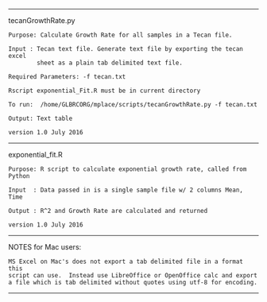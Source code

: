 ********************************************************************************
tecanGrowthRate.py

    Purpose: Calculate Growth Rate for all samples in a Tecan file.

    Input : Tecan text file. Generate text file by exporting the tecan excel
            sheet as a plain tab delimited text file.
    
    Required Parameters: -f tecan.txt
    
    Rscript exponential_Fit.R must be in current directory
    
    To run:  /home/GLBRCORG/mplace/scripts/tecanGrowthRate.py -f tecan.txt

    Output: Text table 

    version 1.0 July 2016 
*********************************************************************************
exponential_fit.R

    Purpose: R script to calculate exponential growth rate, called from Python

    Input  : Data passed in is a single sample file w/ 2 columns Mean, Time

    Output : R^2 and Growth Rate are calculated and returned
 
    version 1.0 July 2016
*********************************************************************************
NOTES for Mac users:

    MS Excel on Mac's does not export a tab delimited file in a format this 
    script can use.  Instead use LibreOffice or OpenOffice calc and export 
    a file which is tab delimited without quotes using utf-8 for encoding.  

*********************************************************************************


